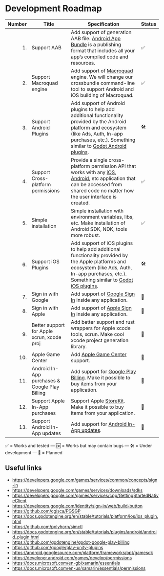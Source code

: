 # Development Roadmap

| Number | Title | Specification | Status |
| -----: | ----------- | ------------- | ------------- |
| 1. | Support AAB | Add support of generation AAB file. [Android App Bundle](https://developer.android.com/guide/app-bundle) is a publishing format that includes all your app’s compiled code and resources. | ✅ |
| 2. | Support Macroquad engine | Add support of [Macroquad](https://macroquad.rs/) engine. We will change our crossbundle command-line tool to support Android and iOS building of Macroquad. | ✅ |
| 3. | Support Android Plugins | Add support of Android plugins to help add additional functionality provided by the Android platform and ecosystem (like Ads, Auth, In-app purchases, etc.). Something similar to [Godot Android plugins](https://docs.godotengine.org/en/stable/tutorials/plugins/android/android_plugin.html). | 🛠 |
| 4. | Support Cross-platform permissions | Provide a single cross-platform permission API that works with any [iOS](https://developer.apple.com/design/human-interface-guidelines/ios/app-architecture/accessing-user-data/), [Android](https://developer.android.com/games/develop/permissions), etc application that can be accessed from shared code no matter how the user interface is created. | ✅ |
| 5. | Simple installation | Simple installation with environment variables, libs, etc. Make installation of Android SDK, NDK, tools more robust. | ✅ |
| 6. | Support iOS Plugins | Add support of iOS plugins to help add additional functionality provided by the Apple platforms and ecosystem (like Ads, Auth, In-app purchases, etc.). Something similar to [Godot iOS plugins](https://docs.godotengine.org/en/stable/tutorials/platform/ios/ios_plugin.html). | 🛠 |
| 7. | Sign in with Google | Add support of [Google Sign In](https://developers.google.com/games/services/common/concepts/sign-in) inside any application. | 📝 |
| 8. | Sign in with Apple | Add support of [Apple Sign In](https://github.com/lupidan/apple-signin-unity) inside any application. | 📝 |
| 9. | Better support for Apple xcrun, xcode proj | Add better support and rust wrappers for Apple xcode tools, xcrun. Make cool xcode project generation library. | 📝 |
| 10. | Apple Game Center | Add [Apple Game Center](https://developer.apple.com/documentation/gamekit) support. | 📝 |
| 11. | Android In-App purchases & Google Play Billing | Add support for [Google Play Billing](https://github.com/godotengine/godot-google-play-billing). Make it possible to buy items from your application. | 📝 |
| 12. | Support Apple In-App purchases | Support Apple [StoreKit](https://developer.apple.com/documentation/storekit/in-app_purchase). Make it possible to buy items from your application. | 📝 |
| 13. | Support Android In-App updates | Add support for [Android In-App updates](https://developer.android.com/guide/playcore/in-app-updates). | 📝 |

✅ = Works and tested — 🆗 = Works but may contain bugs — 🛠 = Under development — 📝 = Planned

## Useful links

- https://developers.google.com/games/services/common/concepts/sign-in
- https://developers.google.com/games/services/downloads/sdks
- https://developers.google.com/games/services/cpp/GettingStartedNativeClient
- https://developers.google.com/identity/sign-in/web/build-button
- https://github.com/cgisca/PGSGP
- https://docs.godotengine.org/en/stable/tutorials/platform/ios/ios_plugin.html
- https://github.com/polyhorn/simctl
- https://docs.godotengine.org/en/stable/tutorials/plugins/android/android_plugin.html
- https://github.com/godotengine/godot-google-play-billing
- https://github.com/google/play-unity-plugins
- https://android.googlesource.com/platform/frameworks/opt/gamesdk
- https://developer.android.com/games/develop/permissions
- https://docs.microsoft.com/en-gb/xamarin/essentials
- https://docs.microsoft.com/en-us/xamarin/essentials/permissions
